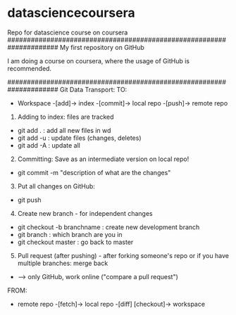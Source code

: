# datasciencecoursera
Repo for datascience course on coursera
#####################################################################
My first repository on GitHub

I am doing a course on coursera, 
where the usage of GitHub is recommended.

#####################################################################
Git Data Transport:
TO:
* Workspace -[add]-> index -[commit]-> local repo -[push]-> remote repo

1) Adding to index: files are tracked
* git add . : add all new files in wd
* git add -u : update files (changes, deletes)
* git add -A : update all

2) Committing: Save as an intermediate version on local repo!
* git commit -m "description of what are the changes"

3) Put all changes on GitHub:
* git push

4) Create new branch - for independent changes
* git checkout -b branchname : create new development branch
* git branch : which branch are you in
* git checkout master : go back to master

5) Pull request (after pushing) - after forking someone's repo or if you have multiple branches: merge back
* --> only GitHub, work online ("compare a pull request")

FROM:
* remote repo -[fetch]-> local repo -[diff] [checkout]-> workspace
